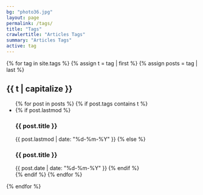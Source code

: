 ```yaml
---
bg: "photo36.jpg"
layout: page
permalink: /tags/
title: "Tags"
crawlertitle: "Articles Tags"
summary: "Articles Tags"
active: tag
---
```


{% for tag in site.tags %}
  {% assign t = tag | first %}
  {% assign posts = tag | last %}

  <h2 class="category-key" id="{{ t | downcase }}">{{ t | capitalize }}</h2>

  <ul class="year">
    {% for post in posts %}
      {% if post.tags contains t %}
        <li>
          {% if post.lastmod %}
            <h3 href="{{ post.url | relative_url}}">{{ post.title }}</h3>
            <span class="date">{{ post.lastmod | date: "%d-%m-%Y"  }}</span>
          {% else %}
            <h3 href="{{ post.url | relative_url}}">{{ post.title }}</h3>
            <span class="date">{{ post.date | date: "%d-%m-%Y"  }}</span>
          {% endif %}
        </li>
      {% endif %}
    {% endfor %} 
  </ul>

{% endfor %}

